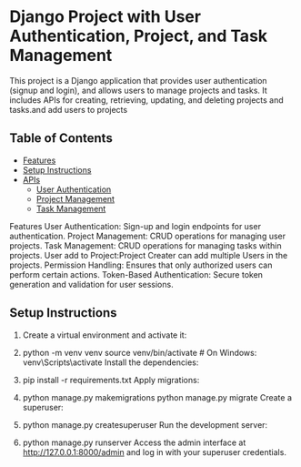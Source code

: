 # Django Project with User Authentication, Project, and Task Management

This project is a Django application that provides user authentication (signup and login), and allows users to manage projects and tasks. It includes APIs for creating, retrieving, updating, and deleting projects and tasks.and add users to projects

## Table of Contents

- [Features](#features)
- [Setup Instructions](#setup-instructions)
- [APIs](#apis)
  - [User Authentication](#user-authentication)
  - [Project Management](#project-management)
  - [Task Management](#task-management)

Features
User Authentication: Sign-up and login endpoints for user authentication.
Project Management: CRUD operations for managing user projects.
Task Management: CRUD operations for managing tasks within projects.
User add to Project:Project Creater can add multiple Users in the projects.
Permission Handling: Ensures that only authorized users can perform certain actions.
Token-Based Authentication: Secure token generation and validation for user sessions.

## Setup Instructions


1. Create a virtual environment and activate it:


2. python -m venv venv
source venv/bin/activate   # On Windows: venv\Scripts\activate
Install the dependencies:

3. pip install -r requirements.txt
Apply migrations:

4. python manage.py makemigrations
python manage.py migrate
Create a superuser:

5. python manage.py createsuperuser
Run the development server:

6. python manage.py runserver
Access the admin interface at http://127.0.0.1:8000/admin and log in with your superuser credentials.